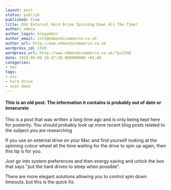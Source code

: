 ```yaml
---
layout: post
status: publish
published: true
title: OSX External Hard Drive Spinning Down All The Time?
author: admin
author_login: blogadmin
author_email: info@edmondscommerce.co.uk
author_url: http://www.edmondscommerce.co.uk
wordpress_id: 1599
wordpress_url: http://www.edmondscommerce.co.uk/?p=1599
date: 2010-04-09 10:47:29.000000000 +01:00
categories:
- mac
tags:
- osx
- hard drive
- spin down
---
```

<div class="oldpost"><h4>This is an old post. The information it contains is probably out of date or innacurate</h4>
<p>
This is a post that was written a long time ago and is only being kept here for posterity.
You should probably look up more recent blog posts related to the subject you are researching
</p>
</div>
If you use an external drive on your Mac and find yourself looking at the spinning colour wheel all the time waiting for the drive to spin up again, then this tip is for you.

Just go into system preferences and then energy saving and untick the box that says "put the hard drives to sleep when possible".

There are more elegant solutions allowing you to control spin down timeouts, but this is the quick fix.
